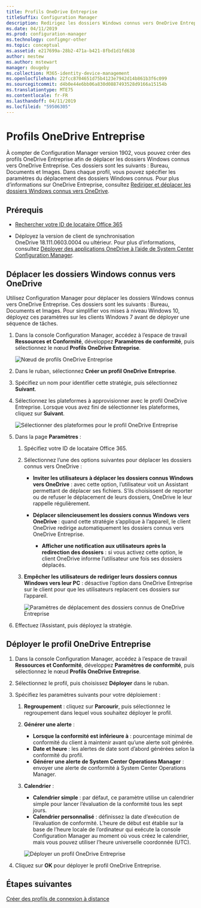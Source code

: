 ```yaml
---
title: Profils OneDrive Entreprise
titleSuffix: Configuration Manager
description: Redirigez les dossiers Windows connus vers OneDrive Entreprise à l’aide d’un profil OneDrive Entreprise dans Configuration Manager.
ms.date: 04/11/2019
ms.prod: configuration-manager
ms.technology: configmgr-other
ms.topic: conceptual
ms.assetid: e217699a-28b2-471a-b421-8fbd1d1fd638
author: mestew
ms.author: mstewart
manager: dougeby
ms.collection: M365-identity-device-management
ms.openlocfilehash: 22fcc8704651d75b4123e7942d14b861b3f6c099
ms.sourcegitcommit: d4b0e44e6bb06a830d0887493528d9166a15154b
ms.translationtype: MTE75
ms.contentlocale: fr-FR
ms.lasthandoff: 04/11/2019
ms.locfileid: "59506305"
---
```

# <a name="onedrive-for-business-profiles"></a>Profils OneDrive Entreprise

À compter de Configuration Manager version 1902, vous pouvez créer des profils OneDrive Entreprise afin de déplacer les dossiers Windows connus vers OneDrive Entreprise. Ces dossiers sont les suivants : Bureau, Documents et Images. Dans chaque profil, vous pouvez spécifier les paramètres du déplacement des dossiers Windows connus. Pour plus d’informations sur OneDrive Entreprise, consultez [Rediriger et déplacer les dossiers Windows connus vers OneDrive](https://docs.microsoft.com/onedrive/redirect-known-folders). <!--3556021-->

## <a name="prerequisites"></a>Prérequis

- [Rechercher votre ID de locataire Office 365](https://docs.microsoft.com/onedrive/find-your-office-365-tenant-id)  

- Déployez la version de client de synchronisation OneDrive 18.111.0603.0004 ou ultérieur. Pour plus d’informations, consultez [Déployer des applications OneDrive à l’aide de System Center Configuration Manager](https://docs.microsoft.com/onedrive/deploy-on-windows).  

## <a name="bkmk_odfb"></a> Déplacer les dossiers Windows connus vers OneDrive
<!--3556021-->
Utilisez Configuration Manager pour déplacer les dossiers Windows connus vers OneDrive Entreprise. Ces dossiers sont les suivants : Bureau, Documents et Images. Pour simplifier vos mises à niveau Windows 10, déployez ces paramètres sur les clients Windows 7 avant de déployer une séquence de tâches. 

1. Dans la console Configuration Manager, accédez à l’espace de travail **Ressources et Conformité**, développez **Paramètres de conformité**, puis sélectionnez le nœud **Profils OneDrive Entreprise**.  

   ![Nœud de profils OneDrive Entreprise](media/onedrive-for-business-profiles-node.png)
2. Dans le ruban, sélectionnez **Créer un profil OneDrive Entreprise**.  

3. Spécifiez un nom pour identifier cette stratégie, puis sélectionnez **Suivant**.  

4. Sélectionnez les plateformes à approvisionner avec le profil OneDrive Entreprise. Lorsque vous avez fini de sélectionner les plateformes, cliquez sur **Suivant**.

    ![Sélectionner des plateformes pour le profil OneDrive Entreprise](media/onedrive-for-business-profile-select-platforms.png) 

5. Dans la page **Paramètres** :

    1. Spécifiez votre ID de locataire Office 365.  

    2. Sélectionnez l’une des options suivantes pour déplacer les dossiers connus vers OneDrive :  

        - **Inviter les utilisateurs à déplacer les dossiers connus Windows vers OneDrive** : avec cette option, l’utilisateur voit un Assistant permettant de déplacer ses fichiers. S’ils choisissent de reporter ou de refuser le déplacement de leurs dossiers, OneDrive le leur rappelle régulièrement.  

        - **Déplacer silencieusement les dossiers connus Windows vers OneDrive** : quand cette stratégie s’applique à l’appareil, le client OneDrive redirige automatiquement les dossiers connus vers OneDrive Entreprise.  

            - **Afficher une notification aux utilisateurs après la redirection des dossiers** : si vous activez cette option, le client OneDrive informe l’utilisateur une fois ses dossiers déplacés.  

    3. **Empêcher les utilisateurs de rediriger leurs dossiers connus Windows vers leur PC** : désactive l’option dans OneDrive Entreprise sur le client pour que les utilisateurs replacent ces dossiers sur l’appareil.  

       ![Paramètres de déplacement des dossiers connus de OneDrive Entreprise](media/onedrive-for-business-profile-move-folder-settings.png)

6. Effectuez l’Assistant, puis déployez la stratégie.  


## <a name="deploy-the-onedrive-for-business-profile"></a>Déployer le profil OneDrive Entreprise

1. Dans la console Configuration Manager, accédez à l’espace de travail **Ressources et Conformité**, développez **Paramètres de conformité**, puis sélectionnez le nœud **Profils OneDrive Entreprise**.  


2. Sélectionnez le profil, puis choisissez **Déployer** dans le ruban.

3. Spécifiez les paramètres suivants pour votre déploiement :

   1. **Regroupement** : cliquez sur **Parcourir**, puis sélectionnez le regroupement dans lequel vous souhaitez déployer le profil.  
   1. **Générer une alerte** :

      - **Lorsque la conformité est inférieure à** : pourcentage minimal de conformité du client à maintenir avant qu’une alerte soit générée.
      -  **Date et heure** : les alertes de date sont d’abord générées selon la conformité du profil.
      - **Générer une alerte de System Center Operations Manager** : envoyer une alerte de conformité à System Center Operations Manager.
   1. **Calendrier** :

      - **Calendrier simple** : par défaut, ce paramètre utilise un calendrier simple pour lancer l’évaluation de la conformité tous les sept jours.
      - **Calendrier personnalisé** : définissez la date d’exécution de l’évaluation de conformité. L’heure de début est établie sur la base de l’heure locale de l’ordinateur qui exécute la console Configuration Manager au moment où vous créez le calendrier, mais vous pouvez utiliser l’heure universelle coordonnée (UTC).
 
      ![Déployer un profil OneDrive Entreprise](media/onedrive-for-business-deploy-profile.png)

4. Cliquez sur **OK** pour déployer le profil OneDrive Entreprise.


## <a name="next-steps"></a>Étapes suivantes

[Créer des profils de connexion à distance](/sccm/compliance/deploy-use/create-remote-connection-profiles)
